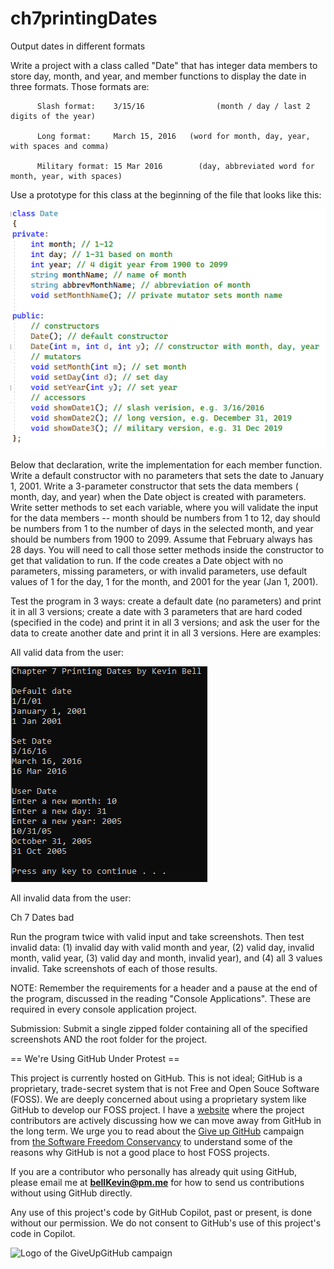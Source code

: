 # ch7printingDates
Output dates in different formats


Write a project with a class called "Date" that has integer data members to store day, month, and year, and member functions to display the date in three formats. Those formats are:

          Slash format:    3/15/16                (month / day / last 2 digits of the year)
          
          Long format:     March 15, 2016   (word for month, day, year, with spaces and comma)
          
          Military format: 15 Mar 2016        (day, abbreviated word for month, year, with spaces)

Use a prototype for this class at the beginning of the file that looks like this:

   ![Ch 7 Dates class](https://github.com/bell-kevin/ch7printingDates/blob/main/saveMe1.PNG)

Below that declaration, write the implementation for each member function. Write a default constructor with no parameters that sets the date to January 1, 2001. Write a 3-parameter constructor that sets the data members ( month, day, and year) when the Date object is created with parameters. Write setter methods to set each variable, where you will validate the input for the data members -- month should be numbers from 1 to 12, day should be numbers from 1 to the number of days in the selected month, and year should be numbers from 1900 to 2099. Assume that February always has 28 days. You will need to call those setter methods inside the constructor to get that validation to run. If the code creates a Date object with no parameters, missing parameters, or with invalid parameters, use default values of 1 for the day, 1 for the month, and 2001 for the year (Jan 1, 2001).

Test the program in 3 ways: create a default date (no parameters) and print it in all 3 versions; create a date with 3 parameters that are hard coded (specified in the code) and print it in all 3 versions; and ask the user for the data to create another date and print it in all 3 versions. Here are examples:

All valid data from the user:

![Ch 7 Printing Dates](https://github.com/bell-kevin/ch7printingDates/blob/main/dates.PNG)

All invalid data from the user:

Ch 7 Dates bad

Run the program twice with valid input and take screenshots. Then test invalid data: (1) invalid day with valid month and year, (2) valid day, invalid month, valid year, (3) valid day and month, invalid year), and (4) all 3 values invalid. Take screenshots of each of those results.

 

NOTE: Remember the requirements for a header and a pause at the end of the program, discussed in the reading "Console Applications". These are required in every console application project.

Submission: Submit a single zipped folder containing all of the specified screenshots AND the root folder for the project.

== We're Using GitHub Under Protest ==

This project is currently hosted on GitHub.  This is not ideal; GitHub is a
proprietary, trade-secret system that is not Free and Open Souce Software
(FOSS).  We are deeply concerned about using a proprietary system like GitHub
to develop our FOSS project. I have a [website](https://bellKevin.me) where the
project contributors are actively discussing how we can move away from GitHub
in the long term.  We urge you to read about the [Give up GitHub](https://GiveUpGitHub.org) campaign 
from [the Software Freedom Conservancy](https://sfconservancy.org) to understand some of the reasons why GitHub is not 
a good place to host FOSS projects.

If you are a contributor who personally has already quit using GitHub, please
email me at **bellKevin@pm.me** for how to send us contributions without
using GitHub directly.

Any use of this project's code by GitHub Copilot, past or present, is done
without our permission.  We do not consent to GitHub's use of this project's
code in Copilot.

![Logo of the GiveUpGitHub campaign](https://sfconservancy.org/img/GiveUpGitHub.png)
